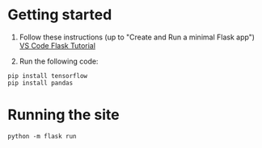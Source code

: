 # Getting started

   1. Follow these instructions (up to "Create and Run a minimal Flask app") 
   [VS Code Flask Tutorial](https://code.visualstudio.com/docs/python/tutorial-flask#_create-a-project-environment-for-the-flask-tutorial)

   2. Run the following code:
   ```
  pip install tensorflow
  pip install pandas
   ```

# Running the site
```
python -m flask run
```